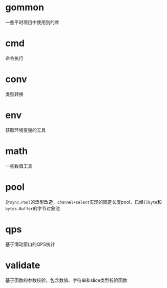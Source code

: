 # gommon
一些平时项目中使用到的库

# cmd
命令执行

# conv 
类型转换

# env
获取环境变量的工具

# math
一些数值工具

# pool 
对`sync.Pool`的泛型改造，`channel+select`实现的固定长度pool，已经`[]byte`和`bytes.Buffer`的字节对象池

# qps
基于滑动窗口的QPS统计

# validate
基于函数的参数校验，包含数值、字符串和slice类型校验函数


